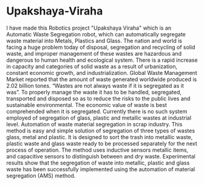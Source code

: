 # Upakshaya-Viraha
I have made this Robotics project "Upakshaya Viraha" which is an Automatic Waste Segregation robot, which can automatically segregate waste material into Metals, Plastics and Glass.
  The nation and world is facing a huge problem today of disposal, segregation and recycling of solid waste, and improper management of these wastes are hazardous and dangerous to human health and ecological system. There is a rapid increase in capacity and categories of solid waste as a result of urbanization, constant economic growth, and industrialization. Global Waste Management Market reported that the amount of waste generated worldwide produced is 2.02 billion tones. “Wastes are not always waste if it is segregated as it was”. To properly manage the waste it has to be handled, segregated, transported and disposed so as to reduce the risks to the public lives and sustainable environmental. The economic value of waste is best comprehended when it is segregated. Currently there is no such system employed of segregation of glass, plastic and metallic wastes at industrial level.
  Automation of waste material segregation in scrap industry. This method is easy and simple solution of segregation of three types of wastes glass, metal and plastic. It is designed to sort the trash into metallic waste, plastic waste and glass waste ready to be processed separately for the next process of operation. The method uses inductive sensors metallic items, and capacitive sensors to distinguish between and dry waste. Experimental results show that the segregation of waste into metallic, plastic and glass waste has been successfully implemented using the automation of material segregation (AMS) method.
